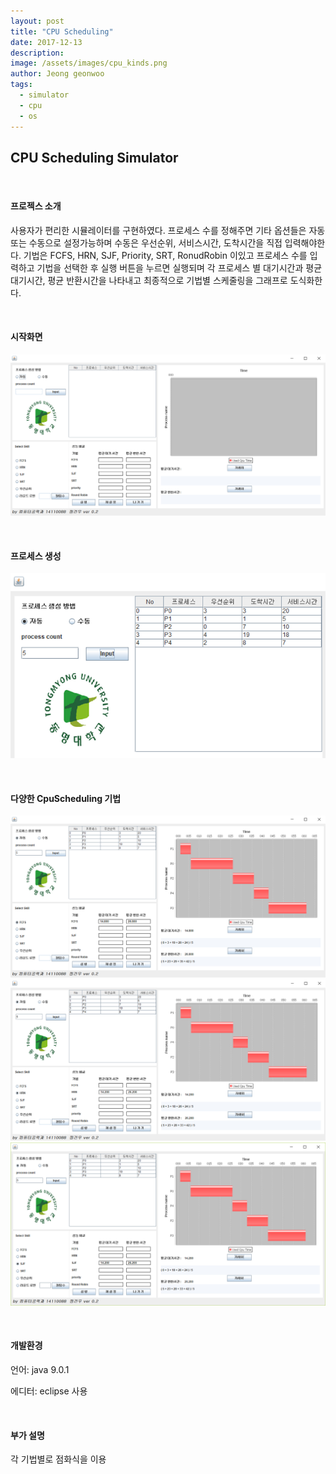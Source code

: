 ```yaml
---
layout: post
title: "CPU Scheduling"
date: 2017-12-13
description:
image: /assets/images/cpu_kinds.png
author: Jeong geonwoo
tags:
  - simulator
  - cpu
  - os
---
```


## CPU Scheduling Simulator

<br/>

#### 프로젝스 소개

사용자가 편리한 시뮬레이터를 구현하였다.
프로세스 수를 정해주면 기타 옵션들은 자동 또는 수동으로 설정가능하며
수동은 우선순위, 서비스시간, 도착시간을 직접 입력해야한다.
기법은 FCFS, HRN, SJF, Priority, SRT, RonudRobin 이있고 프로세스 수를 입력하고
기법을 선택한 후 실행 버튼을 누르면 실행되며
각 프로세스 별 대기시간과 평균 대기시간, 평균 반환시간을 나타내고
최종적으로 기법별 스케줄링을 그래프로 도식화한다.

<br/>

#### 시작화면

![](/assets/images/cpu_main.png)

<br/>

#### 프로세스 생성

![](/assets/images/createProcess.png)

<br/>

#### 다양한 CpuScheduling 기법

![](/assets/images/FCFS.png)
![](/assets/images/HRN.png)
![](/assets/images/SJF.png)

<br/>

#### 개발환경

언어: java 9.0.1

에디터: eclipse 사용

<br/>

#### 부가 설명

각 기법별로 점화식을 이용

<br/>

